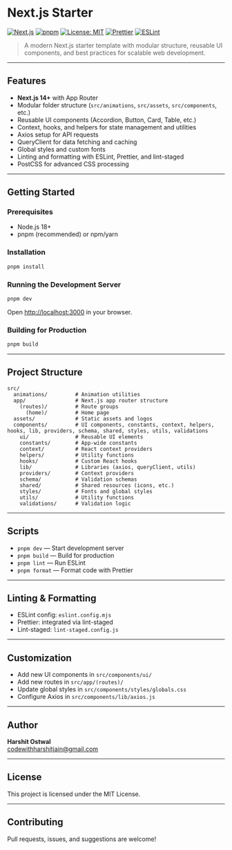 # Next.js Starter

[![Next.js](https://img.shields.io/badge/Next.js-14%2B-blue?logo=next.js)](https://nextjs.org/)
[![pnpm](https://img.shields.io/badge/pnpm-%E2%9C%94-green?logo=pnpm)](https://pnpm.io/)
[![License: MIT](https://img.shields.io/badge/License-MIT-yellow.svg)](LICENSE)
[![Prettier](https://img.shields.io/badge/code_style-prettier-ff69b4.svg?logo=prettier)](https://prettier.io/)
[![ESLint](https://img.shields.io/badge/linting-eslint-blue?logo=eslint)](https://eslint.org/)

> A modern Next.js starter template with modular structure, reusable UI components, and best practices for scalable web development.

---

## Features

- **Next.js 14+** with App Router
- Modular folder structure (`src/animations`, `src/assets`, `src/components`, etc.)
- Reusable UI components (Accordion, Button, Card, Table, etc.)
- Context, hooks, and helpers for state management and utilities
- Axios setup for API requests
- QueryClient for data fetching and caching
- Global styles and custom fonts
- Linting and formatting with ESLint, Prettier, and lint-staged
- PostCSS for advanced CSS processing

---

## Getting Started

### Prerequisites

- Node.js 18+
- pnpm (recommended) or npm/yarn

### Installation

```bash
pnpm install
```

### Running the Development Server

```bash
pnpm dev
```

Open [http://localhost:3000](http://localhost:3000) in your browser.

### Building for Production

```bash
pnpm build
```

---

## Project Structure

```text
src/
  animations/         # Animation utilities
  app/                # Next.js app router structure
    (routes)/         # Route groups
      (home)/         # Home page
  assets/             # Static assets and logos
  components/         # UI components, constants, context, helpers, hooks, lib, providers, schema, shared, styles, utils, validations
    ui/               # Reusable UI elements
    constants/        # App-wide constants
    context/          # React context providers
    helpers/          # Utility functions
    hooks/            # Custom React hooks
    lib/              # Libraries (axios, queryClient, utils)
    providers/        # Context providers
    schema/           # Validation schemas
    shared/           # Shared resources (icons, etc.)
    styles/           # Fonts and global styles
    utils/            # Utility functions
    validations/      # Validation logic
```

---

## Scripts

- `pnpm dev` — Start development server
- `pnpm build` — Build for production
- `pnpm lint` — Run ESLint
- `pnpm format` — Format code with Prettier

---

## Linting & Formatting

- ESLint config: `eslint.config.mjs`
- Prettier: integrated via lint-staged
- Lint-staged: `lint-staged.config.js`

---

## Customization

- Add new UI components in `src/components/ui/`
- Add new routes in `src/app/(routes)/`
- Update global styles in `src/components/styles/globals.css`
- Configure Axios in `src/components/lib/axios.js`

---

## Author

**Harshit Ostwal**  
[codewithharshitjain@gmail.com](mailto:codewithharshitjain@gmail.com)

---

## License

This project is licensed under the MIT License.

---

## Contributing

Pull requests, issues, and suggestions are welcome!
